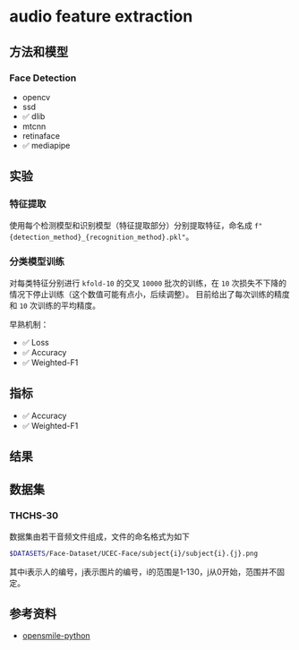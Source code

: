 # audio feature extraction

## 方法和模型
### Face Detection
- opencv
- ssd
- ✅ dlib
- mtcnn
- retinaface
- ✅ mediapipe


## 实验
### 特征提取
使用每个检测模型和识别模型（特征提取部分）分别提取特征，命名成 `f"{detection_method}_{recognition_method}.pkl"`。

### 分类模型训练
对每类特征分别进行 `kfold-10` 的交叉 `10000` 批次的训练，在 `10` 次损失不下降的情况下停止训练（这个数值可能有点小，后续调整）。
目前给出了每次训练的精度和 `10` 次训练的平均精度。

早熟机制：
- ✅ Loss
- ✅ Accuracy
- ✅ Weighted-F1

## 指标
- ✅ Accuracy
- ✅ Weighted-F1

## 结果

## 数据集

### THCHS-30
数据集由若干音频文件组成，文件的命名格式为如下
```sh
$DATASETS/Face-Dataset/UCEC-Face/subject{i}/subject{i}.{j}.png
```
其中i表示人的编号，j表示图片的编号，i的范围是1-130，j从0开始，范围并不固定。


## 参考资料
- [opensmile-python](https://github.com/audeering/opensmile-python)

